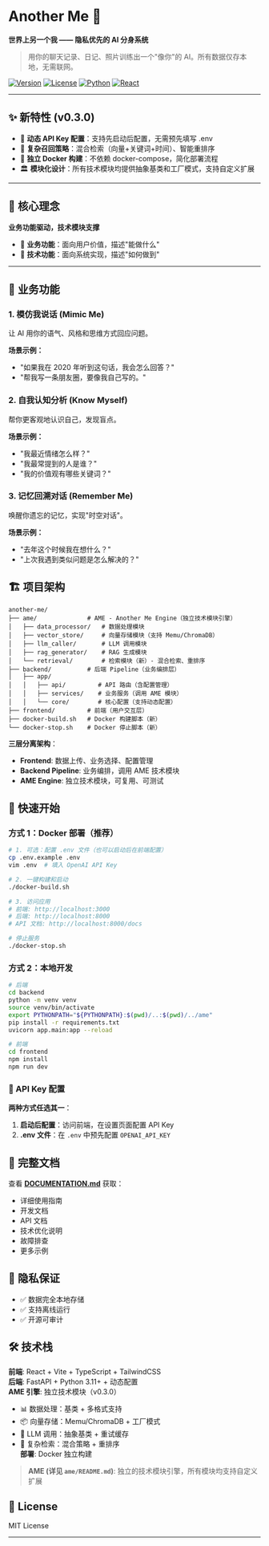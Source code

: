 # Another Me 🌟

**世界上另一个我 —— 隐私优先的 AI 分身系统**

> 用你的聊天记录、日记、照片训练出一个"像你"的 AI。所有数据仅存本地，无需联网。

[![Version](https://img.shields.io/badge/version-0.3.0-blue.svg)](DOCUMENTATION.md#版本历史)
[![License](https://img.shields.io/badge/license-MIT-green.svg)](LICENSE)
[![Python](https://img.shields.io/badge/python-3.11+-blue.svg)](backend/requirements.txt)
[![React](https://img.shields.io/badge/react-18.2-blue.svg)](frontend/package.json)

---

## ✨ 新特性 (v0.3.0)

- 🔑 **动态 API Key 配置**：支持先启动后配置，无需预先填写 .env
- 🎯 **复杂召回策略**：混合检索（向量+关键词+时间）、智能重排序
- 🐳 **独立 Docker 构建**：不依赖 docker-compose，简化部署流程
- 🏛️ **模块化设计**：所有技术模块均提供抽象基类和工厂模式，支持自定义扩展

---

## 🎯 核心理念

**业务功能驱动，技术模块支撑**

- 🔹 **业务功能**：面向用户价值，描述"能做什么"
- 🔹 **技术功能**：面向系统实现，描述"如何做到"

---

## 💼 业务功能

### 1. 模仿我说话 (Mimic Me)
让 AI 用你的语气、风格和思维方式回应问题。

**场景示例：**
- "如果我在 2020 年听到这句话，我会怎么回答？"
- "帮我写一条朋友圈，要像我自己写的。"

### 2. 自我认知分析 (Know Myself)
帮你更客观地认识自己，发现盲点。

**场景示例：**
- "我最近情绪怎么样？"
- "我最常提到的人是谁？"
- "我的价值观有哪些关键词？"

### 3. 记忆回溯对话 (Remember Me)
唤醒你遗忘的记忆，实现"时空对话"。

**场景示例：**
- "去年这个时候我在想什么？"
- "上次我遇到类似问题是怎么解决的？"



## 🏗️ 项目架构

```
another-me/
├── ame/              # AME - Another Me Engine（独立技术模块引擎）
│   ├── data_processor/   # 数据处理模块
│   ├── vector_store/     # 向量存储模块（支持 Memu/ChromaDB）
│   ├── llm_caller/       # LLM 调用模块
│   ├── rag_generator/    # RAG 生成模块
│   └── retrieval/        # 检索模块（新）- 混合检索、重排序
├── backend/          # 后端 Pipeline（业务编排层）
│   ├── app/
│   │   ├── api/         # API 路由（含配置管理）
│   │   ├── services/    # 业务服务（调用 AME 模块）
│   │   └── core/        # 核心配置（支持动态配置）
├── frontend/         # 前端（用户交互层）
├── docker-build.sh   # Docker 构建脚本（新）
└── docker-stop.sh    # Docker 停止脚本（新）
```

**三层分离架构**：
- **Frontend**: 数据上传、业务选择、配置管理
- **Backend Pipeline**: 业务编排，调用 AME 技术模块
- **AME Engine**: 独立技术模块，可复用、可测试

## 🚀 快速开始

### 方式 1：Docker 部署（推荐）

```bash
# 1. 可选：配置 .env 文件（也可以启动后在前端配置）
cp .env.example .env
vim .env  # 填入 OpenAI API Key

# 2. 一键构建和启动
./docker-build.sh

# 3. 访问应用
# 前端: http://localhost:3000
# 后端: http://localhost:8000
# API 文档: http://localhost:8000/docs

# 停止服务
./docker-stop.sh
```

### 方式 2：本地开发

```bash
# 后端
cd backend
python -m venv venv
source venv/bin/activate
export PYTHONPATH="${PYTHONPATH}:$(pwd)/..:$(pwd)/../ame"
pip install -r requirements.txt
uvicorn app.main:app --reload

# 前端
cd frontend
npm install
npm run dev
```

### 🔑 API Key 配置

**两种方式任选其一**：

1. **启动后配置**：访问前端，在设置页面配置 API Key
2. **.env 文件**：在 `.env` 中预先配置 `OPENAI_API_KEY`

## 📖 完整文档

查看 [**DOCUMENTATION.md**](DOCUMENTATION.md) 获取：
- 详细使用指南
- 开发文档
- API 文档
- 技术优化说明
- 故障排查
- 更多示例

## 🔐 隐私保证

- ✅ 数据完全本地存储
- ✅ 支持离线运行
- ✅ 开源可审计

## 🛠️ 技术栈

**前端**: React + Vite + TypeScript + TailwindCSS  
**后端**: FastAPI + Python 3.11+ + 动态配置  
**AME 引擎**: 独立技术模块（v0.3.0）
- 📊 数据处理：基类 + 多格式支持
- 📦 向量存储：Memu/ChromaDB + 工厂模式
- 🤖 LLM 调用：抽象基类 + 重试缓存
- 🎯 复杂检索：混合策略 + 重排序  
**部署**: Docker 独立构建

> **AME (详见 `ame/README.md`)**: 独立的技术模块引擎，所有模块均支持自定义扩展



## 📄 License

MIT License

---